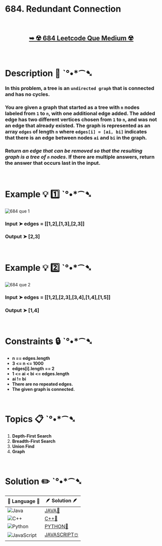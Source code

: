 # 684. Redundant Connection

</br>

<h2 align="center"> 

<a href="https://leetcode.com/problems/redundant-connection/description/"><strong>➥ ☢️ 684 Leetcode Que Medium ☢️ </strong></a> 
</h2>

</br>

# Description 📜 ˋ°•*⁀➷

### In this problem, a tree is an `undirected graph` that is connected and has no cycles.

### You are given a graph that started as a tree with `n` nodes labeled from `1` to `n`, with one additional edge added. The added edge has two different vertices chosen from `1` to `n`, and was not an edge that already existed. The graph is represented as an array `edges` of length `n` where `edges[i] = [ai, bi]` indicates that there is an edge between nodes `ai` and `bi` in the graph.

###  Return *an edge that can be removed so that the resulting graph is a tree of `n` nodes*. If there are multiple answers, return the answer that occurs last in the input.



</br>

# Example 💡 1️⃣ ˋ°•*⁀➷

![684 que 1](https://github.com/Prakhar-002/LEETCODE/assets/136890202/e4faf039-6511-443f-afc2-9c8b26d8678b)

  ### Input  ➤ edges = [[1,2],[1,3],[2,3]]

  ### Output  ➤ [2,3]

</br>

# Example 💡 2️⃣ ˋ°•*⁀➷

![684 que 2](https://github.com/Prakhar-002/LEETCODE/assets/136890202/764a4773-8a0b-4fb8-8c98-a132bc5df67b)

  ### Input ➤ edges = [[1,2],[2,3],[3,4],[1,4],[1,5]]

  ### Output  ➤ [1,4]

</br>

# Constraints 🔒 ˋ°•*⁀➷

- **n == edges.length**
- **3 <= n <= 1000**
- **edges[i].length == 2**
- **1 <= ai < bi <= edges.length**
- **ai != bi**
- **There are no repeated edges.**
- **The given graph is connected.**


</br>

# Topics 📋 ˋ°•*⁀➷

1. **Depth-First Search**
2. **Breadth-First Search**
3. **Union Find**
4. **Graph**


</br>

# Solution ✏️ ˋ°•*⁀➷

| 📒 Language 📒  | 🪶 Solution 🪶 |
| ------------- | ------------- |
|  ![Java](https://img.shields.io/badge/java-%23ED8B00.svg?style=for-the-badge&logo=openjdk&logoColor=white)  | [JAVA🍁](https://github.com/Prakhar-002/LEETCODE/blob/main/%F0%9F%8E%AD%20LEVEL%20wise%20que%20with%20solution%20%F0%9F%8E%AF/%E2%98%A2%EF%B8%8F%20Medium%20684.%20Redundant%20Connection%20%E2%98%83%EF%B8%8F%20%F0%9F%8D%81%20%F0%9F%8D%B0%20%F0%9F%8E%B2/%F0%9F%8D%81JAVA_684_RedundantConnection.java) |
|  ![C++](https://img.shields.io/badge/c++-%2300599C.svg?style=for-the-badge&logo=c%2B%2B&logoColor=white)  | [C++🎲](https://github.com/Prakhar-002/LEETCODE/blob/main/%F0%9F%8E%AD%20LEVEL%20wise%20que%20with%20solution%20%F0%9F%8E%AF/%E2%98%A2%EF%B8%8F%20Medium%20684.%20Redundant%20Connection%20%E2%98%83%EF%B8%8F%20%F0%9F%8D%81%20%F0%9F%8D%B0%20%F0%9F%8E%B2/%F0%9F%8E%B2CPP_684_RedundantConnection.cpp)  |
|  ![Python](https://img.shields.io/badge/python-3670A0?style=for-the-badge&logo=python&logoColor=ffdd54)    | [PYTHON🍰](https://github.com/Prakhar-002/LEETCODE/blob/main/%F0%9F%8E%AD%20LEVEL%20wise%20que%20with%20solution%20%F0%9F%8E%AF/%E2%98%A2%EF%B8%8F%20Medium%20684.%20Redundant%20Connection%20%E2%98%83%EF%B8%8F%20%F0%9F%8D%81%20%F0%9F%8D%B0%20%F0%9F%8E%B2/%F0%9F%8D%B0PYTHON_684_RedundantConnection.py) |
| ![JavaScript](https://img.shields.io/badge/javascript-%23323330.svg?style=for-the-badge&logo=javascript&logoColor=%23F7DF1E)   | [JAVASCRIPT☃️](https://github.com/Prakhar-002/LEETCODE/blob/main/%F0%9F%8E%AD%20LEVEL%20wise%20que%20with%20solution%20%F0%9F%8E%AF/%E2%98%A2%EF%B8%8F%20Medium%20684.%20Redundant%20Connection%20%E2%98%83%EF%B8%8F%20%F0%9F%8D%81%20%F0%9F%8D%B0%20%F0%9F%8E%B2/%E2%98%83%EF%B8%8FJAVASCRIPT_684_RedundantConnection.js) |

